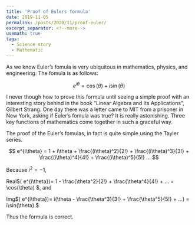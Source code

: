 ```yaml
---
title: 'Proof of Eulers formula'
date: 2019-11-05
permalink: /posts/2020/11/proof-euler/
excerpt_separator: <!--more-->
usemath: true
tags:
  - Science story
  - Mathematic
---
```


As we know Euler’s fomula is very ubiquitous in mathematics, physics, and engineering. The fomula is as follows:

$$e^{i\theta}=\cos(\theta)+i\sin(\theta)$$

I never though how to prove this formula until seeing a simple proof with an interesting story behind in the book “Linear Algebra and Its Applications”, Gilbert Strang. One day there was a letter came to MIT from a prisoner in New York, asking if Euler’s fomula was true? It is really astonishing. Three key functions of mathematics come together in such a graceful way.

<!--more-->

The proof of the Euler’s fomulas, in fact is quite simple using the Tayler series.

$$ e^{i\theta} = 1 + i\theta + \frac{(i\theta)^2}{2!} + \frac{(i\theta)^3}{3!} + \frac{(i\theta)^4}{4!} + \frac{(i\theta)^5}{5!} ... $$ 

Because $i^2=-1$, 

Real$( e^{i\theta})= 1 - \frac{\theta^2}{2!} + \frac{\theta^4}{4!} + ... = \cos(\theta)   $, and 

Img$( e^{i\theta})=  i(\theta - \frac{\theta^3}{3!} + \frac{\theta^5}{5!} + ...) = i\sin(\theta).$

Thus the formula is correct. 

